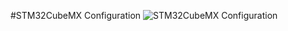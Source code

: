 #STM32CubeMX Configuration
![STM32CubeMX Configuration](https://user-images.githubusercontent.com/76009919/233905269-087e3470-720f-4df1-bd09-4ed7eab6e2c4.png)



